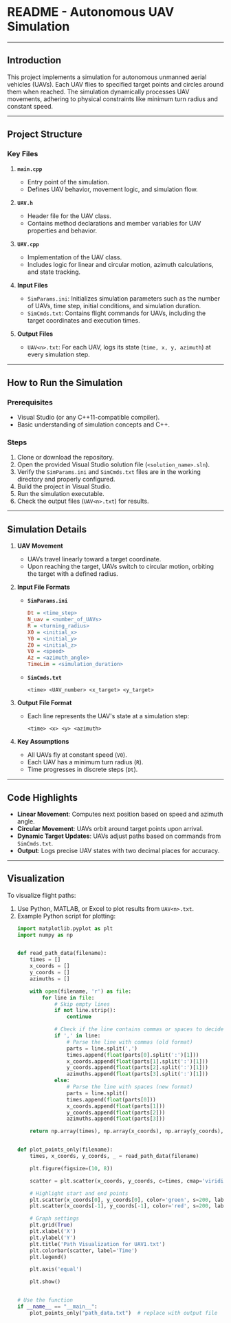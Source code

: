 
# README - Autonomous UAV Simulation  

---

## **Introduction**  
This project implements a simulation for autonomous unmanned aerial vehicles (UAVs). Each UAV flies to specified target points and circles around them when reached. The simulation dynamically processes UAV movements, adhering to physical constraints like minimum turn radius and constant speed.

---

## **Project Structure**  
### **Key Files**  
1. **`main.cpp`**  
   - Entry point of the simulation.  
   - Defines UAV behavior, movement logic, and simulation flow.  

2. **`UAV.h`**  
   - Header file for the UAV class.  
   - Contains method declarations and member variables for UAV properties and behavior.  

3. **`UAV.cpp`**  
   - Implementation of the UAV class.  
   - Includes logic for linear and circular motion, azimuth calculations, and state tracking.

4. **Input Files**  
   - `SimParams.ini`: Initializes simulation parameters such as the number of UAVs, time step, initial conditions, and simulation duration.  
   - `SimCmds.txt`: Contains flight commands for UAVs, including the target coordinates and execution times.

5. **Output Files**  
   - `UAV<n>.txt`: For each UAV, logs its state (`time, x, y, azimuth`) at every simulation step.

---

## **How to Run the Simulation**  
### **Prerequisites**  
- Visual Studio (or any C++11-compatible compiler).  
- Basic understanding of simulation concepts and C++.

### **Steps**  
1. Clone or download the repository.  
2. Open the provided Visual Studio solution file (`<solution_name>.sln`).  
3. Verify the `SimParams.ini` and `SimCmds.txt` files are in the working directory and properly configured.  
4. Build the project in Visual Studio.  
5. Run the simulation executable.  
6. Check the output files (`UAV<n>.txt`) for results.

---

## **Simulation Details**  
1. **UAV Movement**  
   - UAVs travel linearly toward a target coordinate.  
   - Upon reaching the target, UAVs switch to circular motion, orbiting the target with a defined radius.  

2. **Input File Formats**  
   - **`SimParams.ini`**  
     ```ini
     Dt = <time_step>
     N_uav = <number_of_UAVs>
     R = <turning_radius>
     X0 = <initial_x>
     Y0 = <initial_y>
     Z0 = <initial_z>
     V0 = <speed>
     Az = <azimuth_angle>
     TimeLim = <simulation_duration>
     ```  
   - **`SimCmds.txt`**  
     ```plaintext
     <time> <UAV_number> <x_target> <y_target>
     ```  

3. **Output File Format**  
   - Each line represents the UAV's state at a simulation step:  
     ```plaintext
     <time> <x> <y> <azimuth>
     ```

4. **Key Assumptions**  
   - All UAVs fly at constant speed (`V0`).  
   - Each UAV has a minimum turn radius (`R`).  
   - Time progresses in discrete steps (`Dt`).

---

## **Code Highlights**  
- **Linear Movement**: Computes next position based on speed and azimuth angle.  
- **Circular Movement**: UAVs orbit around target points upon arrival.  
- **Dynamic Target Updates**: UAVs adjust paths based on commands from `SimCmds.txt`.  
- **Output**: Logs precise UAV states with two decimal places for accuracy.  

---

## **Visualization**  
To visualize flight paths:  
1. Use Python, MATLAB, or Excel to plot results from `UAV<n>.txt`.  
2. Example Python script for plotting:  
   ```python
   import matplotlib.pyplot as plt
   import numpy as np


   def read_path_data(filename):
       times = []
       x_coords = []
       y_coords = []
       azimuths = []

       with open(filename, 'r') as file:
           for line in file:
               # Skip empty lines
               if not line.strip():
                   continue

               # Check if the line contains commas or spaces to decide how to parse it
               if ',' in line:
                   # Parse the line with commas (old format)
                   parts = line.split(',')
                   times.append(float(parts[0].split(':')[1]))
                   x_coords.append(float(parts[1].split(':')[1]))
                   y_coords.append(float(parts[2].split(':')[1]))
                   azimuths.append(float(parts[3].split(':')[1]))
               else:
                   # Parse the line with spaces (new format)
                   parts = line.split()
                   times.append(float(parts[0]))
                   x_coords.append(float(parts[1]))
                   y_coords.append(float(parts[2]))
                   azimuths.append(float(parts[3]))

       return np.array(times), np.array(x_coords), np.array(y_coords), np.array(azimuths)


   def plot_points_only(filename):
       times, x_coords, y_coords, _ = read_path_data(filename)

       plt.figure(figsize=(10, 8))

       scatter = plt.scatter(x_coords, y_coords, c=times, cmap='viridis', s=100)

       # Highlight start and end points
       plt.scatter(x_coords[0], y_coords[0], color='green', s=200, label='Start')
       plt.scatter(x_coords[-1], y_coords[-1], color='red', s=200, label='End')

       # Graph settings
       plt.grid(True)
       plt.xlabel('X')
       plt.ylabel('Y')
       plt.title('Path Visualization for UAV1.txt')
       plt.colorbar(scatter, label='Time')
       plt.legend()

       plt.axis('equal')

       plt.show()


   # Use the function
   if __name__ == "__main__":
       plot_points_only("path_data.txt")  # replace with output file

